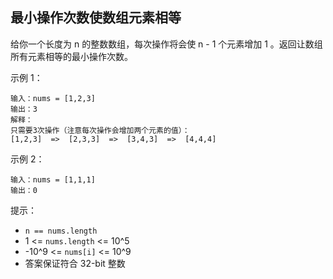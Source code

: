 ## 最小操作次数使数组元素相等

给你一个长度为 n 的整数数组，每次操作将会使 n - 1 个元素增加 1 。返回让数组所有元素相等的最小操作次数。


示例 1：

```
输入：nums = [1,2,3]
输出：3
解释：
只需要3次操作（注意每次操作会增加两个元素的值）：
[1,2,3]  =>  [2,3,3]  =>  [3,4,3]  =>  [4,4,4]
```

示例 2：

```
输入：nums = [1,1,1]
输出：0
```

提示：

* `n == nums.length`
* 1 <= `nums.length` <= 10^5
* -10^9 <= `nums[i]` <= 10^9
* 答案保证符合 32-bit 整数